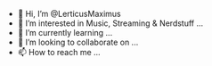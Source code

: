 - 👋 Hi, I’m @LerticusMaximus
- 👀 I’m interested in Music, Streaming & Nerdstuff ...
- 🌱 I’m currently learning ...
- 💞️ I’m looking to collaborate on ...
- 📫 How to reach me ...

<!---
LerticusMaximus/LerticusMaximus is a ✨ special ✨ repository because its `README.md` (this file) appears on your GitHub profile.
You can click the Preview link to take a look at your changes.
--->
